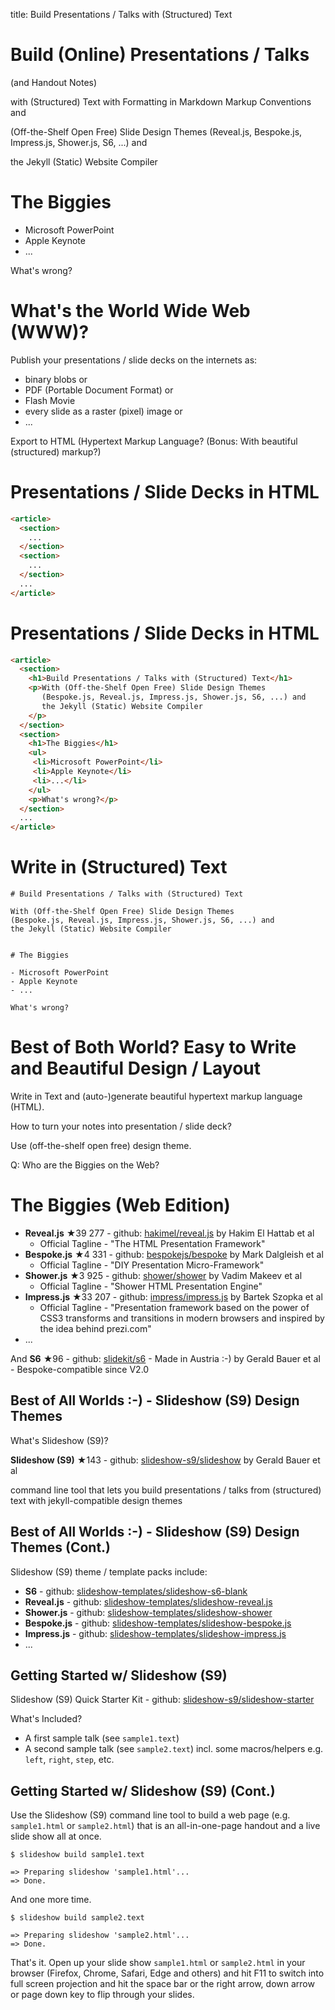 title: Build Presentations / Talks with (Structured) Text


# Build (Online) Presentations / Talks

(and Handout Notes)

with (Structured) Text with Formatting in Markdown Markup Conventions and

(Off-the-Shelf Open Free) Slide Design Themes (Reveal.js, Bespoke.js, Impress.js, Shower.js, S6, ...) and

the Jekyll (Static) Website Compiler



# The Biggies

- Microsoft PowerPoint
- Apple Keynote
- ...

What's wrong?


# What's the World Wide Web (WWW)?

Publish your presentations / slide decks on the internets as:

- binary blobs or
- PDF (Portable Document Format) or
- Flash Movie
- every slide as a raster (pixel) image or
- ...

Export to HTML (Hypertext Markup Language? (Bonus: With beautiful (structured) markup?)


# Presentations / Slide Decks in HTML

``` html
<article>
  <section>
    ...
  </section>
  <section>
    ...
  </section>
  ...
</article>
```

# Presentations / Slide Decks in HTML

``` html
<article>
  <section>
    <h1>Build Presentations / Talks with (Structured) Text</h1>
    <p>With (Off-the-Shelf Open Free) Slide Design Themes
       (Bespoke.js, Reveal.js, Impress.js, Shower.js, S6, ...) and
       the Jekyll (Static) Website Compiler
    </p>
  </section>
  <section>
    <h1>The Biggies</h1>
    <ul>
     <li>Microsoft PowerPoint</li>
     <li>Apple Keynote</li>
     <li>...</li>
    </ul>
    <p>What's wrong?</p>
  </section>
  ...
</article>
```


# Write in (Structured) Text

```
# Build Presentations / Talks with (Structured) Text

With (Off-the-Shelf Open Free) Slide Design Themes
(Bespoke.js, Reveal.js, Impress.js, Shower.js, S6, ...) and
the Jekyll (Static) Website Compiler


# The Biggies

- Microsoft PowerPoint
- Apple Keynote
- ...

What's wrong?
```


# Best of Both World?  Easy to Write and Beautiful Design / Layout

Write in Text and (auto-)generate beautiful hypertext markup language (HTML).

How to turn your notes into presentation / slide deck?

Use (off-the-shelf open free) design theme.

Q: Who are the Biggies on the Web?



# The Biggies (Web Edition)

- **Reveal.js** ★39 277 - github: [hakimel/reveal.js](https://github.com/hakimel/reveal.js) by Hakim El Hattab et al
  - Official Tagline - "The HTML Presentation Framework"
- **Bespoke.js** ★4 331 - github: [bespokejs/bespoke](https://github.com/bespokejs/bespoke) by Mark Dalgleish et al
  - Official Tagline - "DIY Presentation Micro-Framework"
- **Shower.js** ★3 925  - github: [shower/shower](https://github.com/shower/shower) by Vadim Makeev et al
  - Official Tagline - "Shower HTML Presentation Engine"
- **Impress.js** ★33 207 - github: [impress/impress.js](https://github.com/impress/impress.js) by Bartek Szopka et al
  - Official Tagline - "Presentation framework based on the power of CSS3 transforms and transitions in modern browsers and inspired by the idea behind prezi.com"
- ...

And **S6** ★96 - github: [slidekit/s6](https://github.com/slidekit/s6) - Made in Austria :-) by Gerald Bauer et al - Bespoke-compatible since V2.0



## Best of All Worlds :-) - Slideshow (S9) Design Themes

What's Slideshow (S9)?

**Slideshow (S9)** ★143 - github: [slideshow-s9/slideshow](https://github.com/slideshow-s9/slideshow) by Gerald Bauer et al

command line tool that lets you build presentations / talks from (structured) text
with jekyll-compatible design themes



## Best of All Worlds :-) - Slideshow (S9) Design Themes (Cont.)

Slideshow (S9) theme / template packs include:

- **S6**  - github: [slideshow-templates/slideshow-s6-blank](https://github.com/slideshow-templates/slideshow-s6-blank)
- **Reveal.js** - github: [slideshow-templates/slideshow-reveal.js](https://github.com/slideshow-templates/slideshow-reveal.js)
- **Shower.js**  - github: [slideshow-templates/slideshow-shower](https://github.com/slideshow-templates/slideshow-shower)
- **Bespoke.js** - github: [slideshow-templates/slideshow-bespoke.js](https://github.com/slideshow-templates/slideshow-bespoke.js)
- **Impress.js** - github:  [slideshow-templates/slideshow-impress.js](https://github.com/slideshow-templates/slideshow-impress.js)
- ...


## Getting Started w/ Slideshow (S9)

Slideshow (S9) Quick Starter Kit - github: [slideshow-s9/slideshow-starter](https://github.com/slideshow-s9/slideshow-starter)

What's Included?

- A first sample talk (see `sample1.text`)
- A second sample talk (see `sample2.text`) incl. some macros/helpers e.g. `left`, `right`, `step`, etc.


## Getting Started w/ Slideshow (S9) (Cont.)

Use the Slideshow (S9) command line tool to build
a web page (e.g. `sample1.html` or `sample2.html`)
that is an all-in-one-page handout and a live slide show all at once.

```
$ slideshow build sample1.text

=> Preparing slideshow 'sample1.html'...
=> Done.
```

And one more time.

```
$ slideshow build sample2.text

=> Preparing slideshow 'sample2.html'...
=> Done.
```

That's it. Open up your slide show `sample1.html` or `sample2.html` in your browser
(Firefox, Chrome, Safari, Edge and others)
and hit F11 to switch into full screen projection
and hit the space bar or the right arrow, down arrow
or page down key to flip through your slides.
